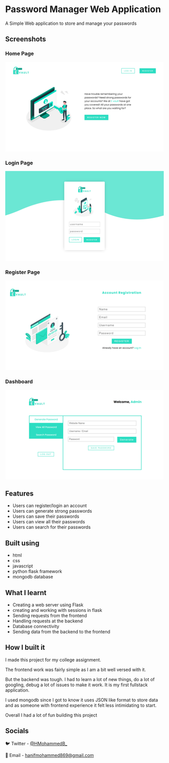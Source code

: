 # Password Manager Web Application

A Simple Web application to store and manage your passwords

## Screenshots

### Home Page

![Home Page](./screenshots/Home.png "Home Page")

### Login Page

![Login Page](./screenshots/Login.png "Login Page")

### Register Page

![Register Page](./screenshots/Register.png "Register Page")

### Dashboard

![Main Dashboard](./screenshots/Dashboard.png "Main Dashboard")

## Features

- Users can register/login an account
- Users can generate strong passwords
- Users can save their passwords
- Users can view all their passwords
- Users can search for their passwords

## Built using

- html
- css
- javascript
- python flask framework
- mongodb database

## What I learnt

- Creating a web server using Flask
- creating and working with sessions in flask
- Sending requests from the frontend
- Handling requests at the backend
- Database connectivity
- Sending data from the backend to the frontend

## How I built it

 I made this project for my college assignment.

 The frontend work was fairly simple as I am a bit well versed with it.

 But the backend was tough. I had to learn a lot of new things, do a lot of googling, debug a lot of issues to make it work. It is my first fullstack application.

I used mongodb since I got to know it uses JSON like format to store data and as someone with frontend experience it felt less intimidating to start.

Overall I had a lot of fun building this project

## Socials

🐦 Twitter - [@HMohammedB_](https://twitter.com/HMohammedB_)

📧 Email - hanifmohammed869@gmail.com
